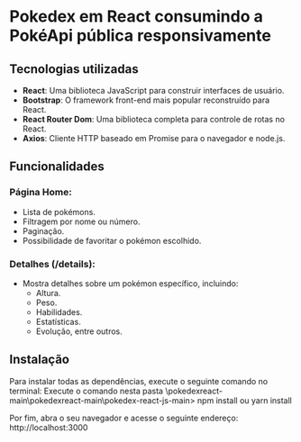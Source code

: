 # Pokedex em React consumindo a PokéApi pública responsivamente

## Tecnologias utilizadas

- **React**: Uma biblioteca JavaScript para construir interfaces de usuário.
- **Bootstrap**: O framework front-end mais popular reconstruído para React.
- **React Router Dom**: Uma biblioteca completa para controle de rotas no React.
- **Axios**: Cliente HTTP baseado em Promise para o navegador e node.js.

## Funcionalidades

### Página Home:

- Lista de pokémons.
- Filtragem por nome ou número.
- Paginação.
- Possibilidade de favoritar o pokémon escolhido.

### Detalhes (/details):

- Mostra detalhes sobre um pokémon específico, incluindo:
  - Altura.
  - Peso.
  - Habilidades.
  - Estatísticas.
  - Evolução, entre outros.

## Instalação

Para instalar todas as dependências, execute o seguinte comando no terminal:
Execute o comando nesta pasta \pokedexreact-main\pokedexreact-main\pokedex-react-js-main>
npm install 
ou
yarn install

Por fim, abra o seu navegador e acesse o seguinte endereço: http://localhost:3000
